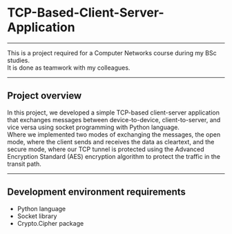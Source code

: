 # TCP-Based-Client-Server-Application

--- 

This is a project required for a Computer Networks course during my BSc studies.<br>
It is done as teamwork with my colleagues.

---

## Project overview

In this project, we developed a simple TCP-based client-server application that exchanges messages between device-to-device, client-to-server, and vice versa using socket programming with Python language. <br>
Where we implemented two modes of exchanging the messages, the open mode, where the client sends and receives the data as cleartext, and the secure mode, where our TCP tunnel is protected using the Advanced Encryption Standard (AES) encryption algorithm to protect the traffic in the transit path. 

---

## Development environment requirements

- Python language
- Socket library
- Crypto.Cipher package 
